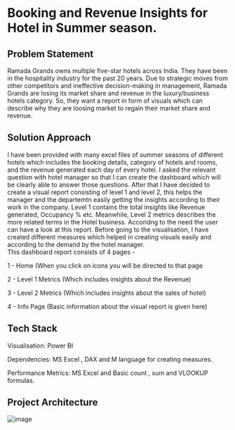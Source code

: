 # Booking and Revenue Insights for Hotel in Summer season.

## Problem Statement
Ramada Grands owns multiple five-star hotels across India. They have been in the hospitality industry for the past 20 years. Due to strategic moves from other competitors and ineffective decision-making in management, Ramada Grands are losing its market share and revenue in the luxury/business hotels category. So, they want a report in form of visuals which can describe why they are loosing market to regain their market share and revenue. 

## Solution Approach
I have been provided with many excel files of summer seasons of different hotels which includes the booking details, category of hotels and rooms, and the revenue generated each day of every hotel. I asked the relevant question with hotel manager so that I can create the dashboard which will be clearly able to answer those questions. After that I have decided to create a visual report consisting of level 1 and level 2, this helps the manager and the departemtn easily getting the insights according to their work in the company. Level 1 contains the total insights like Revenue generated, Occupancy % etc. Meanwhile, Level 2 metrics describes the more related terms in the Hotel business. Accoridng to the need the user can have a look at this report. Before going to the visualisation, I have created different measures which helped in creating visuals easily and according to the demand by the hotel manager.  
This dashboard report consists of 4 pages -

1 - Home (When you click on icons you will be directed to that page

2 - Level 1 Metrics (Which includes insights about the Revenue)

3 - Level 2 Metrics (Which includes insights about the sales of hotel)

4 - Info Page (Basic information about the visual report is given here)

## Tech Stack
Visualisation: Power BI

Dependencies: MS Excel , DAX and M language for creating measures. 

Performance Metrics: MS Excel and Basic count , sum and VLOOKUP formulas.

## Project Architecture

![image](https://github.com/harshvardhan0303/Hospitality-Domain/assets/91109131/5295a585-54e4-418e-904a-fffa4cfab112)


